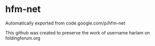 # hfm-net
Automatically exported from code.google.com/p/hfm-net

This github was created to preserve the work of username harlam on foldingforum.org
